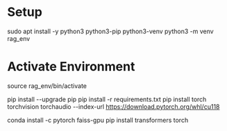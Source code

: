 # Setup
sudo apt install -y python3 python3-pip python3-venv
python3 -m venv rag_env

# Activate Environment
source rag_env/bin/activate

pip install --upgrade pip
pip install -r requirements.txt
pip install torch torchvision torchaudio --index-url https://download.pytorch.org/whl/cu118


conda install -c pytorch faiss-gpu
pip install transformers torch
